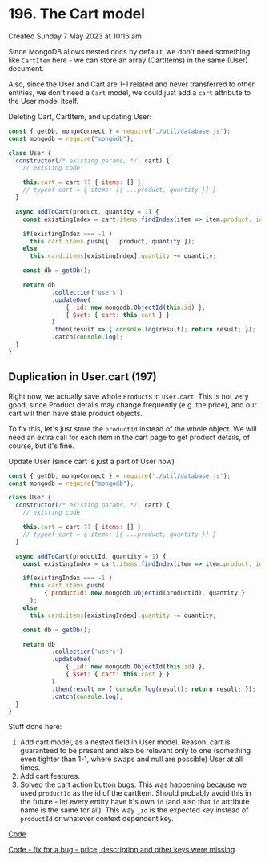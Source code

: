 # 196. The Cart model
Created Sunday 7 May 2023 at 10:16 am

Since MongoDB allows nested docs by default, we don't need something like `CartItem` here - we can store an array (CartItems) in the same (User) document.

Also, since the User and Cart are 1-1 related and never transferred to other entities, we don't need a `Cart` model, we could just add a `cart` attribute to the User model itself.

Deleting Cart, CartItem, and updating User:
```js
const { getDb, mongoConnect } = require('./util/database.js');
const mongodb = require("mongodb");

class User {
  constructor(/* existing params, */, cart) {
    // existing code

    this.cart = cart ?? { items: [] };
    // typeof cart = { items: [{ ...product, quantity }] }
  }

  async addToCart(product, quantity = 1) {
	const existingIndex = cart.items.findIndex(item => item.product._id === product._id);

	if(existingIndex === -1 )
      this.cart.items.push({...product, quantity });
    else
	  this.card.items[existingIndex].quantity += quantity;

	const db = getDb();

	return db
			.collection('users')
			.updateOne(
				{ _id: new mongodb.ObjectId(this.id) },
				{ $set: { cart: this.cart } }
			)
			.then(result => { console.log(result); return result; });
			.catch(console.log);
  }
}
```


## Duplication in User.cart (197)
Right now, we actually save whole `Product`s in `User.cart`. This is not very good, since Product details may change frequently (e.g. the price), and our cart will then have stale product objects.

To fix this, let's just store the `productId` instead of the whole object. We will need an extra call for each item in the cart page to get product details, of course, but it's fine.

Update User (since cart is just a part of User now)
```js
const { getDb, mongoConnect } = require('./util/database.js');
const mongodb = require("mongodb");

class User {
  constructor(/* existing params, */, cart) {
    // existing code

    this.cart = cart ?? { items: [] };
    // typeof cart = { items: [{ ...product, quantity }] }
  }

  async addToCart(productId, quantity = 1) {
	const existingIndex = cart.items.findIndex(item => item.product._id.toString() === productId);

	if(existingIndex === -1 )
      this.cart.items.push(
	      { productId: new mongodb.ObjectId(productId), quantity }
	  );
    else
	  this.card.items[existingIndex].quantity += quantity;

	const db = getDb();

	return db
			.collection('users')
			.updateOne(
				{ _id: new mongodb.ObjectId(this.id) },
				{ $set: { cart: this.cart } }
			)
			.then(result => { console.log(result); return result; });
			.catch(console.log);
  }
}
```


Stuff done here:
1. Add cart model, as a nested field in User model. Reason: cart is guaranteed to be present and also be relevant only to one (something even tighter than 1-1, where swaps and null are possible) User at all times.
2. Add cart features.
3. Solved the cart action button bugs. This was happening because we used `productId` as the id of the cartItem. Should probably avoid this in the future - let every entity have it's own `id` (and also that `id` attribute name is the same for all). This way `_id` is the expected key instead of `productId` or whatever context dependent key.

[Code](https://github.com/exemplar-codes/online-shop-with-nosql-mongodb/commit/3fb41c3240039365854d4cf00b1e406ef1a3948d)

[Code - fix for a bug - price, description and other keys were missing](https://github.com/exemplar-codes/online-shop-with-nosql-mongodb/commit/2656c19b369d9d55c4038f4601af90744e3ee484)